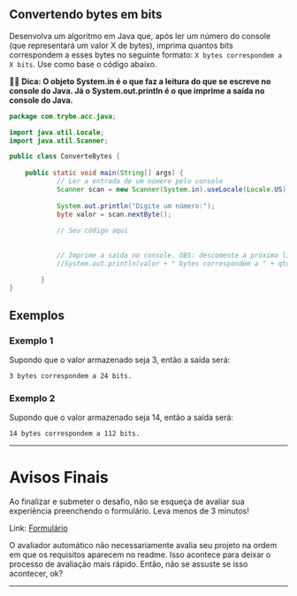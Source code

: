 ## Convertendo bytes em bits

Desenvolva um algoritmo em Java que, após ler um número do console (que representará um valor X de bytes), imprima quantos bits correspondem a esses bytes no seguinte formato: `X bytes correspondem a X bits`. Use como base o código abaixo. 

🧙‍♂️ **Dica: O objeto System.in é o que faz a leitura do que se escreve no console do Java. Já o System.out.println é o que imprime a saída no console do Java.**

```java
package com.trybe.acc.java;

import java.util.Locale;
import java.util.Scanner;

public class ConverteBytes {
	
	public static void main(String[] args) {
			// Ler a entrada de um número pelo console
			Scanner scan = new Scanner(System.in).useLocale(Locale.US);
			
			System.out.println("Digite um número:");
			byte valor = scan.nextByte();
			
			// Seu código aqui
			
			
			// Imprime a saída no console. OBS: descomente a próxima linha
			//System.out.println(valor + " bytes correspondem a " + qtdBits + " bits");

		}
}

```

## Exemplos

### Exemplo 1

Supondo que o valor armazenado seja 3, então a saída será:
```
3 bytes correspondem a 24 bits.
```

### Exemplo 2

Supondo que o valor armazenado seja 14, então a saída será:
```
14 bytes correspondem a 112 bits.
```


---

# Avisos Finais

Ao finalizar e submeter o desafio, não se esqueça de avaliar sua experiência preenchendo o formulário. Leva menos de 3 minutos!

Link: [Formulário](https://be-trybe.typeform.com/to/PsefzL2e)

O avaliador automático não necessariamente avalia seu projeto na ordem em que os requisitos aparecem no readme. Isso acontece para deixar o processo de avaliação mais rápido. Então, não se assuste se isso acontecer, ok?

---
